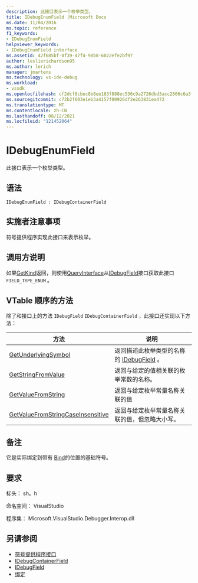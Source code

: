 ```yaml
---
description: 此接口表示一个枚举类型。
title: IDebugEnumField |Microsoft Docs
ms.date: 11/04/2016
ms.topic: reference
f1_keywords:
- IDebugEnumField
helpviewer_keywords:
- IDebugEnumField interface
ms.assetid: 42f685bf-0f39-47f4-98b0-6022efe2bf97
author: leslierichardson95
ms.author: lerich
manager: jmartens
ms.technology: vs-ide-debug
ms.workload:
- vssdk
ms.openlocfilehash: cf2dcf8cbec8b8ee183f888ec536c9a2726dbd3acc2866c6a3f432295f496ed3
ms.sourcegitcommit: c72b2f603e1eb3a4157f00926df2e263831ea472
ms.translationtype: MT
ms.contentlocale: zh-CN
ms.lasthandoff: 08/12/2021
ms.locfileid: "121452064"
---
```

# <a name="idebugenumfield"></a>IDebugEnumField
此接口表示一个枚举类型。

## <a name="syntax"></a>语法

```
IDebugEnumField : IDebugContainerField
```

## <a name="notes-for-implementers"></a>实施者注意事项
 符号提供程序实现此接口来表示枚举。

## <a name="notes-for-callers"></a>调用方说明
 如果[GetKind](../../../extensibility/debugger/reference/idebugfield-getkind.md)返回，则使用[QueryInterface](/cpp/atl/queryinterface)从[IDebugField](../../../extensibility/debugger/reference/idebugfield.md)接口获取此接口 `FIELD_TYPE_ENUM` 。

## <a name="methods-in-vtable-order"></a>VTable 顺序的方法
 除了和接口上的方法 `IDebugField` `IDebugContainerField` ，此接口还实现以下方法：

|方法|说明|
|------------|-----------------|
|[GetUnderlyingSymbol](../../../extensibility/debugger/reference/idebugenumfield-getunderlyingsymbol.md)|返回描述此枚举类型的名称的 [IDebugField](../../../extensibility/debugger/reference/idebugfield.md) 。|
|[GetStringFromValue](../../../extensibility/debugger/reference/idebugenumfield-getstringfromvalue.md)|返回与给定的值相关联的枚举常数的名称。|
|[GetValueFromString](../../../extensibility/debugger/reference/idebugenumfield-getvaluefromstring.md)|返回与给定枚举常量名称关联的值|
|[GetValueFromStringCaseInsensitive](../../../extensibility/debugger/reference/idebugenumfield-getvaluefromstringcaseinsensitive.md)|返回与给定枚举常量名称关联的值，但忽略大小写。|

## <a name="remarks"></a>备注
 它是实际绑定到带有 [Bind](../../../extensibility/debugger/reference/idebugbinder-bind.md)的位置的基础符号。

## <a name="requirements"></a>要求
 标头： sh。h

 命名空间： VisualStudio

 程序集： Microsoft.VisualStudio.Debugger.Interop.dll

## <a name="see-also"></a>另请参阅
- [符号提供程序接口](../../../extensibility/debugger/reference/symbol-provider-interfaces.md)
- [IDebugContainerField](../../../extensibility/debugger/reference/idebugcontainerfield.md)
- [IDebugField](../../../extensibility/debugger/reference/idebugfield.md)
- [绑定](../../../extensibility/debugger/reference/idebugbinder-bind.md)
